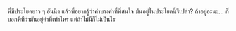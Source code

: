# 
พี่มีประโยคยาว ๆ อันนึง แล้วพี่อยากรู้ว่าคำบางคำที่พี่สนใจ มันอยู่ในประโยคนี้รึเปล่า? ถ้าอยู่อะนะ… ก็บอกพี่ทีว่ามันอยู่คำที่เท่าไหร่ แต่ถ้าไม่มีก็ไม่เป็นไร